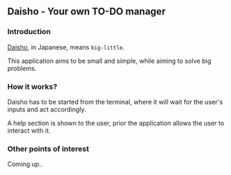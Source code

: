 ## Daisho - Your own TO-DO manager

### Introduction

[Daisho](https://en.wikipedia.org/wiki/Daish%C5%8D), in Japanese, means `big-little`.

This application aims to be small and simple, while aiming to solve big problems.
### How it works?

Daisho has to be started from the terminal, where it will wait for the user's inputs and act accordingly.

A help section is shown to the user, prior the application allows the user to interact with it. 

### Other points of interest

Coming up..
